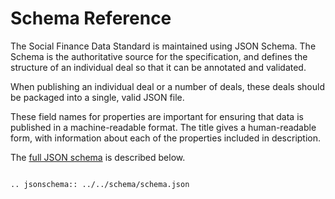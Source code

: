Schema Reference
================
The Social Finance Data Standard is maintained using JSON Schema. The Schema is the authoritative source for the specification, and defines the structure of an individual deal so that it can be annotated and validated.

When publishing an individual deal or a number of deals, these deals should be packaged into a single, valid JSON file.

These field names for properties are important for ensuring that data is published in a machine-readable format. The title gives a human-readable form, with information about each of the properties included in description.

The [full JSON schema](../_static/docson/index.html#../schema.json) is described below.

```eval_rst

.. jsonschema:: ../../schema/schema.json

```
